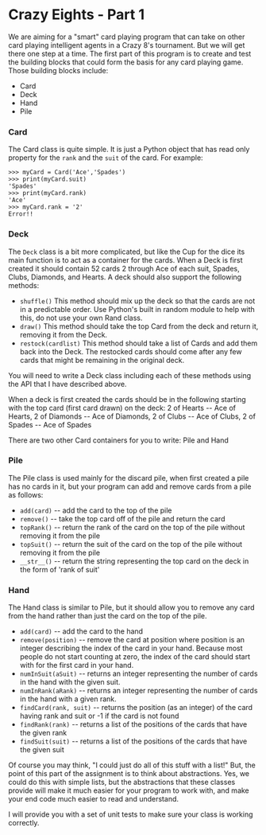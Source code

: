# Crazy Eights - Part 1

We are aiming for a "smart" card playing program that can take on other card playing intelligent agents in a Crazy 8's tournament.  But we will get there one step at a time.  The first part of this program is to create and test the building blocks that could form the basis for any card playing game.  Those building blocks include:

* Card
* Deck
* Hand
* Pile

### Card

The Card class is quite simple.  It is just a Python object that has read only property for the `rank` and the `suit` of the card.  For example:

```
>>> myCard = Card('Ace','Spades')
>>> print(myCard.suit)
'Spades'
>>> print(myCard.rank)
'Ace'
>>> myCard.rank = '2'
Error!!
```

### Deck

The `Deck` class is a bit more complicated, but like the Cup for the dice its main function is to act as a container for the cards.  When a Deck is first created it should contain 52 cards 2 through Ace of each suit, Spades, Clubs, Diamonds, and Hearts.  A deck should also support the following methods:

* `shuffle()` This method should mix up the deck so that the cards are not in a predictable order.  Use Python's built in random module to help with this, do not use your own Rand class.
* `draw()` This method should take the top Card from the deck and return it, removing it from the Deck.
* `restock(cardlist)` This method should take a list of Cards and add them back into the Deck.  The restocked cards should come after any few cards that might be remaining in the original deck.

You will need to write a  Deck class including each of these methods using the API that I have described above.

When a deck is first created the cards should be in the following starting with the top card (first card drawn) on the deck:   2 of Hearts -- Ace of Hearts, 2 of Diamonds -- Ace of Diamonds,  2 of Clubs -- Ace of Clubs, 2 of Spades -- Ace of Spades

There are two other Card containers for you to write:  Pile and Hand

### Pile

The Pile class is used mainly for the discard pile, when first created a pile has no cards in it, but your program can add and remove cards from a pile as follows:

* `add(card)` -- add the card to the top of the pile
* `remove()` -- take the top card off of the pile and return the card
* `topRank()` -- return the rank of the card on the top of the pile without removing it from the pile
* `topSuit()` -- return the suit of the card on the top of the pile without removing it from the pile
* `__str__()` -- return the string representing the top card on the deck in the form of 'rank of suit'

### Hand

The Hand class is similar to Pile, but it should allow you to remove any card from the hand rather than just the card on the top of the pile.

* `add(card)` -- add the card to the hand
* `remove(position)` -- remove the card at position where position is an integer describing the index of the card in your hand.  Because most people do not start counting at zero, the index of the card should start with for the first card in your hand.
* `numInSuit(aSuit)` -- returns an integer representing the number of cards in the hand with the given suit.
* `numInRank(aRank)` -- returns an integer representing the number of cards in the hand with a given rank.
* `findCard(rank, suit)` -- returns the position (as an integer) of the card having rank and suit or -1 if the card is not found
* `findRank(rank)` -- returns a list of the  positions of the cards that have the given rank
* `findSuit(suit)` -- returns a list of the positions of the cards that have the given suit

Of course you may think, "I could just do all of this stuff with a list!"  But, the point of this part of the assignment is to think about abstractions.   Yes, we could do this with simple lists, but the abstractions that these classes provide will make it much easier for your program to work with, and make your end code much easier to read and understand.

I will provide you with a set of unit tests to make sure your class is working correctly.
